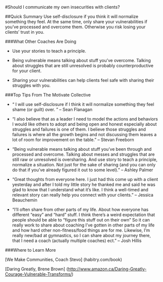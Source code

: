 #Should I communicate my own insecurities with clients?

##Quick Summary
Use self-disclosure if you think it will normalize something they feel. At the same time, only share your vulnerabilities if you’ve processed and overcome them. Otherwise you risk losing your clients’ trust in you.

###What Other Coaches Are Doing

* Use your stories to teach a principle.

* Being vulnerable means talking about stuff you’ve overcome. Talking about struggles that are still unresolved is probably counterproductive for your client.

* Sharing your vulnerabilities can help clients feel safe with sharing their struggles with you.

###Top Tips From The Motivate Collective

* “ I will use self-disclosure if I think it will normalize something they feel shame (or guilt) over. ” – Sean Flanagan

* “I also believe that as a leader I need to model the actions and behaviors I would like others to adopt and being open and honest especially about struggles and failures is one of them. I believe those struggles and failures is where all the growth begins and not discussing them leaves a lot of room for improvement on the table.” – Stevan Freeborn

* “Being vulnerable means talking about stuff you’ve been through and processed and overcome. Talking about messes and struggles that are still raw or unresolved is oversharing. And use story to teach a principle, normalize a situation. Not just for the sake of sharing (and you can only do that if you’ve already figured it out to some level).” – Ashley Palmer

* “Great thoughts from everyone here. I just had this come up with a client yesterday and after I told my little story he thanked me and said he was glad to know that I understand what it’s like. I think a well-timed and relevant story can really help you connect with your clients.” – Jessica Beauchemin

* “I’ll often share from other parts of my life. About how everyone has different “easy” and “hard” stuff. I think there’s a weird expectation that people should be able to “figure this stuff out on their own” So it can really work to share about coaching I’ve gotten in other parts of my life and how hard other non-fitness/food things are for me. Likewise, I’m really new/bad at gymnastics, so I can share about my journey there, that I need a coach (actually multiple coaches) ect.” – Josh Hillis

###Where to Learn More

[We Make Communities, Coach Stevo] (habitry.com/book)

[Daring Greatly, Brene Brown] (http://www.amazon.ca/Daring-Greatly-Courage-Vulnerable-Transforms/)



